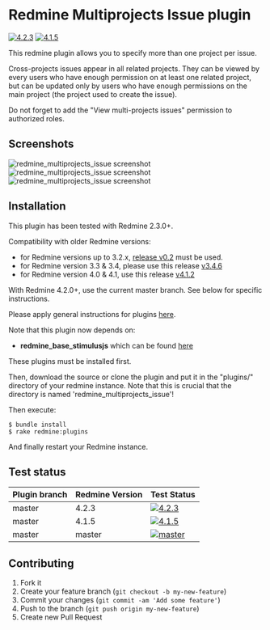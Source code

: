 Redmine Multiprojects Issue plugin
======================

[![4.2.3][1]][5]
[![4.1.5][2]][5]

This redmine plugin allows you to specify more than one project per issue.

Cross-projects issues appear in all related projects. They can be viewed by every users who have enough permission on at least one related project, but can be updated only by users who have enough permissions on the main project (the project used to create the issue).

Do not forget to add the "View multi-projects issues" permission to authorized roles.

Screenshots
------------

![redmine_multiprojects_issue screenshot](https://raw.githubusercontent.com/nanego/redmine_multiprojects_issue/master/assets/images/multiprojects_show.png)
![redmine_multiprojects_issue screenshot](https://raw.githubusercontent.com/nanego/redmine_multiprojects_issue/master/assets/images/multiprojects_issues.png)
![redmine_multiprojects_issue screenshot](https://raw.githubusercontent.com/nanego/redmine_multiprojects_issue/master/assets/images/multiprojects_edit.png)

Installation
------------

This plugin has been tested with Redmine 2.3.0+.

Compatibility with older Redmine versions:
* for Redmine versions up to 3.2.x, [release v0.2](https://github.com/nanego/redmine_multiprojects_issue/releases/tag/v0.2) must be used.
* for Redmine version 3.3 & 3.4, please use this release [v3.4.6](https://github.com/nanego/redmine_multiprojects_issue/releases/tag/v3.4.6)
* for Redmine version 4.0 & 4.1, use this release [v4.1.2](https://github.com/nanego/redmine_multiprojects_issue/releases/tag/v4.1.2)

With Redmine 4.2.0+, use the current master branch. See below for specific instructions.

Please apply general instructions for plugins [here](http://www.redmine.org/wiki/redmine/Plugins).

Note that this plugin now depends on:

* **redmine_base_stimulusjs** which can be found [here](https://github.com/nanego/redmine_base_stimulusjs)

These plugins must be installed first.

Then, download the source or clone the plugin and put it in the "plugins/" directory of your redmine instance. Note that this is crucial that the directory is named 'redmine_multiprojects_issue'!

Then execute:

    $ bundle install
    $ rake redmine:plugins

And finally restart your Redmine instance.

## Test status

|Plugin branch| Redmine Version   | Test Status      |
|-------------|-------------------|------------------|
|master       | 4.2.3             | [![4.2.3][1]][5] |
|master       | 4.1.5             | [![4.1.5][2]][5] |
|master       | master            | [![master][4]][5]|

[1]: https://github.com/nanego/redmine_multiprojects_issue/actions/workflows/4_2_3.yml/badge.svg
[2]: https://github.com/nanego/redmine_multiprojects_issue/actions/workflows/4_1_5.yml/badge.svg
[4]: https://github.com/nanego/redmine_multiprojects_issue/actions/workflows/master.yml/badge.svg
[5]: https://github.com/nanego/redmine_multiprojects_issue/actions

Contributing
------------

1. Fork it
2. Create your feature branch (`git checkout -b my-new-feature`)
3. Commit your changes (`git commit -am 'Add some feature'`)
4. Push to the branch (`git push origin my-new-feature`)
5. Create new Pull Request
